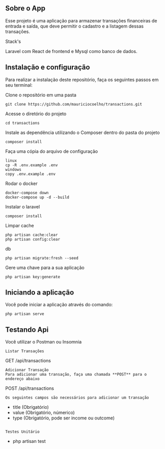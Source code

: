 ## Sobre o App
Esse projeto é uma aplicação para armazenar transações financeiras de entrada e saída, que deve permitir o cadastro e a listagem dessas transações.

Stack's

Laravel com React de frontend e Mysql como banco de dados.


## Instalação e configuração
Para realizar a instalação deste repositório, faça os seguintes passos em seu terminal:

Clone o repositório em uma pasta  
```
git clone https://github.com/mauriciocoelho/transactions.git
```

Acesse o diretório do projeto
```
cd transactions
```

Instale as dependência utilizando o Composer dentro do pasta do projeto  
```
composer install
```

Faça uma cópia do arquivo de configuração  
```
linux
cp -R .env.example .env
windows
copy .env.example .env
```

Rodar o docker
```
docker-compose down
docker-compose up -d --build
```

Instalar o laravel
```
composer install
```

Limpar cache
```
php artisan cache:clear
php artisan config:clear
```

db
```
php artisan migrate:fresh --seed
```

Gere uma chave para a sua aplicação  
```
php artisan key:generate
```

## Iniciando a aplicação
Você pode iniciar a aplicação através do comando:  
```
php artisan serve
```
## Testando Api
Você utilizar o Postman ou Insomnia
```
Listar Transações
```
GET /api/transactions
```
Adicionar Transação
Para adicionar uma transação, faça uma chamada **POST** para o endereço abaixo  
```
POST /api/transactions
```
Os seguintes campos são necessários para adicionar um transação
```
- title (Obrigatório)
- value (Obrigatório, númerico)
- type (Obrigatório, pode ser income ou outcome)
```

Testes Unitário
```
- php artisan test
```
